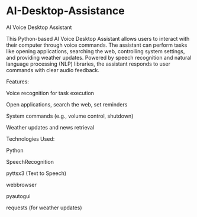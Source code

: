 # AI-Desktop-Assistance

AI Voice Desktop Assistant

This Python-based AI Voice Desktop Assistant allows users to interact with their computer through voice commands. The assistant can perform tasks like opening applications, searching the web, controlling system settings, and providing weather updates. Powered by speech recognition and natural language processing (NLP) libraries, the assistant responds to user commands with clear audio feedback.

Features:

Voice recognition for task execution

Open applications, search the web, set reminders

System commands (e.g., volume control, shutdown)

Weather updates and news retrieval

Technologies Used:

Python

SpeechRecognition

pyttsx3 (Text to Speech)

webbrowser

pyautogui

requests (for weather updates)
